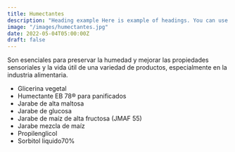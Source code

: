 ```yaml
---
title: Humectantes
description: "Heading example Here is example of headings. You can use this heading by following markdownify rules."
image: "/images/humectantes.jpg"
date: 2022-05-04T05:00:00Z
draft: false
---
```


Son esenciales para preservar la humedad y mejorar las propiedades sensoriales y la vida útil de una variedad de productos, especialmente en la industria alimentaria.
































- Glicerina vegetal
- Humectante EB 78® para panificados
- Jarabe de alta maltosa
- Jarabe de glucosa
- Jarabe de maíz de alta fructosa (JMAF 55)
- Jarabe mezcla de maíz
- Propilenglicol
- Sorbitol liquido70%
